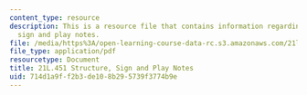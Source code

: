 ```yaml
---
content_type: resource
description: This is a resource file that contains information regarding structure,
  sign and play notes.
file: /media/https%3A/open-learning-course-data-rc.s3.amazonaws.com/21l-451-introduction-to-literary-theory-fall-2014/714d1a9ff2b3de108b295739f3774b9e_MIT21L_451F14_Notes_6.pdf
file_type: application/pdf
resourcetype: Document
title: 21L.451 Structure, Sign and Play Notes
uid: 714d1a9f-f2b3-de10-8b29-5739f3774b9e
---
```

